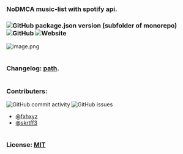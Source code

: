 ### NoDMCA music-list with spotify api.

### ![GitHub package.json version (subfolder of monorepo)](https://img.shields.io/github/package-json/v/fxhxyz4/MusicList) ![GitHub](https://img.shields.io/github/license/fxhxyz4/MusicList) ![Website](https://img.shields.io/website?url=https%3A%2F%2Ffxhxyz4.github.io%2FMusicListr)

![image.png](https://via.placeholder.com/468x300?text=App+Screenshot+Here)

#

### Changelog: [path](./CHANGELOG.md).

#

### Contributers:

![GitHub commit activity](https://img.shields.io/github/commit-activity/w/fxhxyz4/MusicList)
![GitHub issues](https://img.shields.io/github/issues/fxhxyz4/MusicList)

- [@fxhxyz](https://github.com/fxhxyz4)
- [@skrtff3](https://github.com/skrtff3)

#

### License: [MIT](./LICENSE.md)
